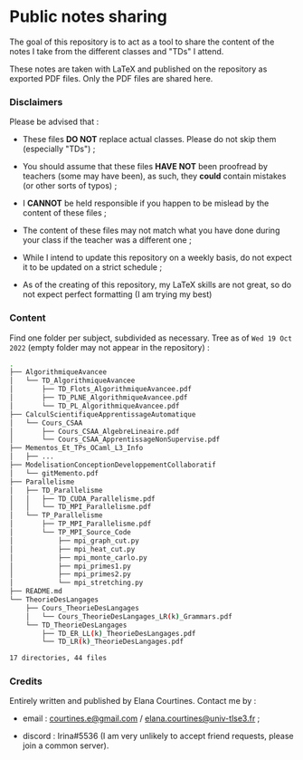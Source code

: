 # Public notes sharing

The goal of this repository is to act as a tool to share the content of the notes I take from the different classes and "TDs" I attend.

These notes are taken with LaTeX and published on the repository as exported PDF files. Only the PDF files are shared here.

### Disclaimers

Please be advised that :

- These files **DO NOT** replace actual classes. Please do not skip them (especially "TDs") ;

- You should assume that these files **HAVE NOT** been proofread by teachers (some may have been), as such, they **could** contain mistakes (or other sorts of typos) ;

- I **CANNOT** be held responsible if you happen to be mislead by the content of these files ;

- The content of these files may not match what you have done during your class if the teacher was a different one ;

- While I intend to update this repository on a weekly basis, do not expect it to be updated on a strict schedule ;

- As of the creating of this repository, my LaTeX skills are not great, so do not expect perfect formatting (I am trying my best)

### Content

Find one folder per subject, subdivided as necessary.
Tree as of `Wed 19 Oct 2022` (empty folder may not appear in the repository) :

```bash
.
├── AlgorithmiqueAvancee
│   └── TD_AlgorithmiqueAvancee
│       ├── TD_Flots_AlgorithmiqueAvancee.pdf
│       ├── TD_PLNE_AlgorithmiqueAvancee.pdf
│       └── TD_PL_AlgorithmiqueAvancee.pdf
├── CalculScientifiqueApprentissageAutomatique
│   └── Cours_CSAA
│       ├── Cours_CSAA_AlgebreLineaire.pdf
│       └── Cours_CSAA_ApprentissageNonSupervise.pdf
├── Mementos_Et_TPs_OCaml_L3_Info
│   ├── ...
├── ModelisationConceptionDeveloppementCollaboratif
│   └── gitMemento.pdf
├── Parallelisme
│   ├── TD_Parallelisme
│   │   ├── TD_CUDA_Parallelisme.pdf
│   │   └── TD_MPI_Parallelisme.pdf
│   └── TP_Parallelisme
│       ├── TP_MPI_Parallelisme.pdf
│       └── TP_MPI_Source_Code
│           ├── mpi_graph_cut.py
│           ├── mpi_heat_cut.py
│           ├── mpi_monte_carlo.py
│           ├── mpi_primes1.py
│           ├── mpi_primes2.py
│           └── mpi_stretching.py
├── README.md
└── TheorieDesLangages
    ├── Cours_TheorieDesLangages
    │   └── Cours_TheorieDesLangages_LR(k)_Grammars.pdf
    └── TD_TheorieDesLangages
        ├── TD_ER_LL(k)_TheorieDesLangages.pdf
        └── TD_LR(k)_TheorieDesLangages.pdf

17 directories, 44 files
```

### Credits

Entirely written and published by Elana Courtines.
Contact me by :

- email : courtines.e@gmail.com / elana.courtines@univ-tlse3.fr ;

- discord : Irina#5536 (I am very unlikely to accept friend requests, please join a common server).



# 
